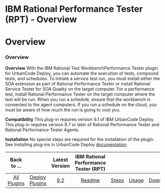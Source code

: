 
IBM Rational Performance Tester (RPT) - Overview
================================================

# Overview


### Overview




**Overview** With the IBM Rational Test WorkbenchPerformance Tester plugin for UrbanCode Deploy, you can automate the execution of tests, compound tests, and schedules. To initiate a service test run, you must install either the SOA extension as part of Rational Performance Tester or install Rational Service Tester for SOA Quality on the target computer. For a performance test, install Rational Performance Tester on the target computer where the test will be run. When you run a schedule, ensure that the workbench is connected to the agent computers. If you run a schedule on the cloud, you must be aware of how much the run is going to cost you.

**Compatibility** This plug-in requires version 6.1 of IBM UrbanCode Deploy. This plug-in requires version 8.7 or later of Rational Performance Tester and Rational Performance Tester Agents.

**Installation** No special steps are required for the installation of the plugin. See Installing plug-ins in UrbanCode Deploy [documentation](https://www.urbancode.com/resource/installing-plug-ins-in-urbancode-products/).


|Back to ...||Latest Version|IBM Rational Performance Tester (RPT) ||||
| :---: | :---: | :---: | :---: | :---: | :---: | :---: |
|[All Plugins](../../index.md)|[Deploy Plugins](../README.md)|[9.2](https://raw.githubusercontent.com/UrbanCode/IBM-UCD-PLUGINS/main/files/RPT-UCD/RPT-UCD-9.2.zip)|[Readme](README.md)|[Steps](steps.md)|[Usage](usage.md)|[Downloads](downloads.md)|
